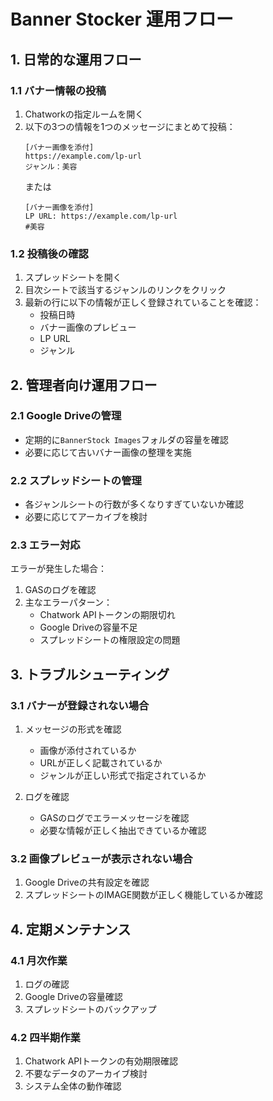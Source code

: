# Banner Stocker 運用フロー

## 1. 日常的な運用フロー

### 1.1 バナー情報の投稿

1. Chatworkの指定ルームを開く
2. 以下の3つの情報を1つのメッセージにまとめて投稿：
   ```
   [バナー画像を添付]
   https://example.com/lp-url
   ジャンル：美容
   ```
   または
   ```
   [バナー画像を添付]
   LP URL: https://example.com/lp-url
   #美容
   ```

### 1.2 投稿後の確認

1. スプレッドシートを開く
2. 目次シートで該当するジャンルのリンクをクリック
3. 最新の行に以下の情報が正しく登録されていることを確認：
   - 投稿日時
   - バナー画像のプレビュー
   - LP URL
   - ジャンル

## 2. 管理者向け運用フロー

### 2.1 Google Driveの管理

- 定期的に`BannerStock Images`フォルダの容量を確認
- 必要に応じて古いバナー画像の整理を実施

### 2.2 スプレッドシートの管理

- 各ジャンルシートの行数が多くなりすぎていないか確認
- 必要に応じてアーカイブを検討

### 2.3 エラー対応

エラーが発生した場合：
1. GASのログを確認
2. 主なエラーパターン：
   - Chatwork APIトークンの期限切れ
   - Google Driveの容量不足
   - スプレッドシートの権限設定の問題

## 3. トラブルシューティング

### 3.1 バナーが登録されない場合

1. メッセージの形式を確認
   - 画像が添付されているか
   - URLが正しく記載されているか
   - ジャンルが正しい形式で指定されているか

2. ログを確認
   - GASのログでエラーメッセージを確認
   - 必要な情報が正しく抽出できているか確認

### 3.2 画像プレビューが表示されない場合

1. Google Driveの共有設定を確認
2. スプレッドシートのIMAGE関数が正しく機能しているか確認

## 4. 定期メンテナンス

### 4.1 月次作業

1. ログの確認
2. Google Driveの容量確認
3. スプレッドシートのバックアップ

### 4.2 四半期作業

1. Chatwork APIトークンの有効期限確認
2. 不要なデータのアーカイブ検討
3. システム全体の動作確認
